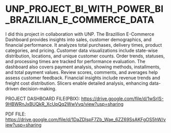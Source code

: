 # UNP_PROJECT_BI_WITH_POWER_BI_BRAZILIAN_E_COMMERCE_DATA

I did this project in collaboration with UNP. The Brazillion E-Commerce Dashboard provides insights into sales, customer demographics, and financial performance. It analyzes total purchases, delivery times, product categories, and pricing. Customer data visualizations include state-wise distribution, locations, and unique customer counts. Order trends, statuses, and processing times are tracked for performance evaluation. The dashboard also covers payment analysis, showing methods, installments, and total payment values. Review scores, comments, and averages help assess customer feedback. Financial insights include revenue trends and freight cost distribution. Slicers enable detailed analysis, enhancing data-driven decision-making.

PROJECT DASHBOARD FILE(PBIX): https://drive.google.com/file/d/1wSrIS-9HBWRnJxBUQkR_XcUpQq2WwVvq/view?usp=sharing

PDF FILE: https://drive.google.com/file/d/1DaZDlspF7Zb_Wae_6ZZ69SsAKFgOS5hW/view?usp=sharing
